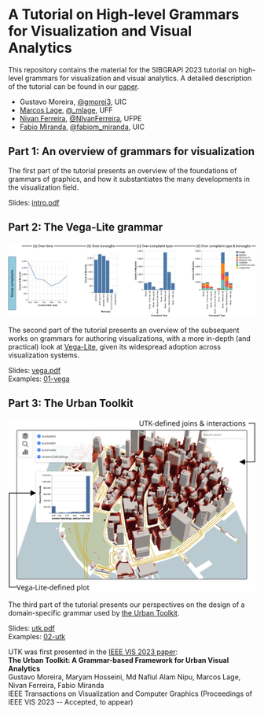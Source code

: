 # A Tutorial on High-level Grammars for Visualization and Visual Analytics

This repository contains the material for the SIBGRAPI 2023 tutorial on high-level grammars for visualization and visual analytics. A detailed description of the tutorial can be found in our [paper](grammars.pdf).

- Gustavo Moreira, [@gmorei3](https://twitter.com/gmorei3), UIC
- [Marcos Lage](http://www.ic.uff.br/~mlage/), [@_mlage](https://twitter.com/_mlage), UFF
- [Nivan Ferreira](https://www.cin.ufpe.br/~nivan/), [@NIvanFerreira](https://twitter.com/NIvanFerreira), UFPE
- [Fabio Miranda](https://fmiranda.me), [@fabiom_miranda](https://twitter.com/fabiom_miranda/), UIC


## Part 1: An overview of grammars for visualization

The first part of the tutorial presents an overview of the foundations of grammars of graphics, and how it substantiates the many developments in the visualization field.

Slides: [intro.pdf](00-intro/intro.pdf)

## Part 2: The Vega-Lite grammar

![Vega-Lite](vega-lite.png)

The second part of the tutorial presents an overview of the subsequent works on grammars for authoring visualizations, with a more in-depth (and practical) look at [Vega-Lite](https://vega.github.io/vega-lite/), given its widespread adoption across visualization systems. 

Slides: [vega.pdf](01-vega/vega.pdf)  
Examples: [01-vega](01-vega/)

## Part 3: The Urban Toolkit

![The Urban Toolkit](utk.png)

The third part of the tutorial presents our perspectives on the design of a domain-specific grammar used by [the Urban Toolkit](http://urbantk.org).

Slides: [utk.pdf](02-utk/utk.pdf)  
Examples: [02-utk](02-utk/)

UTK was first presented in the [IEEE VIS 2023 paper](https://arxiv.org/abs/2308.07769):  
**The Urban Toolkit: A Grammar-based Framework for Urban Visual Analytics**  
Gustavo Moreira, Maryam Hosseini, Md Nafiul Alam Nipu, Marcos Lage, Nivan Ferreira, Fabio Miranda  
IEEE Transactions on Visualization and Computer Graphics (Proceedings of IEEE VIS 2023 -- Accepted, to appear)
